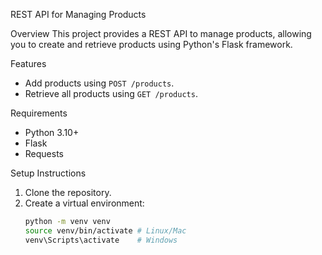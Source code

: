REST API for Managing Products

Overview
This project provides a REST API to manage products, allowing you to create and retrieve products using Python's Flask framework.

Features
- Add products using `POST /products`.
- Retrieve all products using `GET /products`.

Requirements
- Python 3.10+
- Flask
- Requests

Setup Instructions
1. Clone the repository.
2. Create a virtual environment:
   ```bash
   python -m venv venv
   source venv/bin/activate # Linux/Mac
   venv\Scripts\activate    # Windows